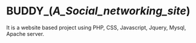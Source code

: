 # BUDDY_(_A_Social_networking_site_)
It is a website based project using PHP, CSS, Javascript, Jquery, Mysql, Apache server.
